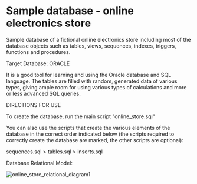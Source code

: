 # Sample database - online electronics store

Sample database of a fictional online electronics store including most of the database objects such as 
tables, views, sequences, indexes, triggers, functions and procedures. 

Target Database: ORACLE

It is a good tool for learning and using the Oracle database and SQL language.
The tables are filled with random, generated data of various types, giving ample room for using various types of calculations and more or less advanced SQL queries.


DIRECTIONS FOR USE

To create the database, run the main script "online_store.sql"

You can also use the scripts that create the various elements of the database in the correct order indicated below
(the scripts required to correctly create the database are marked, the other scripts are optional):

sequences.sql > tables.sql > inserts.sql




Database Relational Model:

![online_store_relational_diagram1](https://user-images.githubusercontent.com/109040476/179369307-3cc76716-3227-4435-9b8b-60651d3e2727.png)
